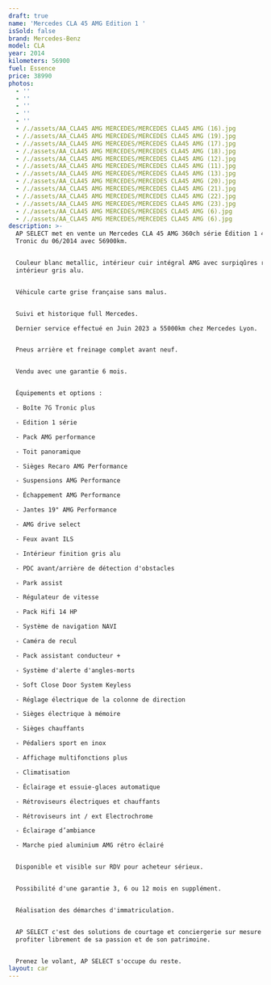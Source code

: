 ```yaml
---
draft: true
name: 'Mercedes CLA 45 AMG Edition 1 '
isSold: false
brand: Mercedes-Benz
model: CLA
year: 2014
kilometers: 56900
fuel: Essence
price: 38990
photos:
  - ''
  - ''
  - ''
  - ''
  - ''
  - /./assets/AA_CLA45 AMG MERCEDES/MERCEDES CLA45 AMG (16).jpg
  - /./assets/AA_CLA45 AMG MERCEDES/MERCEDES CLA45 AMG (19).jpg
  - /./assets/AA_CLA45 AMG MERCEDES/MERCEDES CLA45 AMG (17).jpg
  - /./assets/AA_CLA45 AMG MERCEDES/MERCEDES CLA45 AMG (18).jpg
  - /./assets/AA_CLA45 AMG MERCEDES/MERCEDES CLA45 AMG (12).jpg
  - /./assets/AA_CLA45 AMG MERCEDES/MERCEDES CLA45 AMG (11).jpg
  - /./assets/AA_CLA45 AMG MERCEDES/MERCEDES CLA45 AMG (13).jpg
  - /./assets/AA_CLA45 AMG MERCEDES/MERCEDES CLA45 AMG (20).jpg
  - /./assets/AA_CLA45 AMG MERCEDES/MERCEDES CLA45 AMG (21).jpg
  - /./assets/AA_CLA45 AMG MERCEDES/MERCEDES CLA45 AMG (22).jpg
  - /./assets/AA_CLA45 AMG MERCEDES/MERCEDES CLA45 AMG (23).jpg
  - /./assets/AA_CLA45 AMG MERCEDES/MERCEDES CLA45 AMG (6).jpg
  - /./assets/AA_CLA45 AMG MERCEDES/MERCEDES CLA45 AMG (6).jpg
description: >-
  AP SELECT met en vente un Mercedes CLA 45 AMG 360ch série Édition 1 4Matic 7G
  Tronic du 06/2014 avec 56900km.


  Couleur blanc metallic, intérieur cuir intégral AMG avec surpiqûres rouge,
  intérieur gris alu.


  Véhicule carte grise française sans malus.


  Suivi et historique full Mercedes.

  Dernier service effectué en Juin 2023 a 55000km chez Mercedes Lyon.


  Pneus arrière et freinage complet avant neuf.


  Vendu avec une garantie 6 mois.


  Équipements et options :

  - Boîte 7G Tronic plus

  - Edition 1 série

  - Pack AMG performance

  - Toit panoramique

  - Sièges Recaro AMG Performance

  - Suspensions AMG Performance

  - Échappement AMG Performance

  - Jantes 19" AMG Performance

  - AMG drive select

  - Feux avant ILS

  - Intérieur finition gris alu

  - PDC avant/arrière de détection d'obstacles

  - Park assist

  - Régulateur de vitesse

  - Pack Hifi 14 HP

  - Système de navigation NAVI

  - Caméra de recul

  - Pack assistant conducteur +

  - Système d'alerte d'angles-morts

  - Soft Close Door System Keyless

  - Réglage électrique de la colonne de direction

  - Sièges électrique à mémoire

  - Sièges chauffants

  - Pédaliers sport en inox

  - Affichage multifonctions plus

  - Climatisation

  - Éclairage et essuie-glaces automatique

  - Rétroviseurs électriques et chauffants

  - Rétroviseurs int / ext Electrochrome

  - Éclairage d’ambiance

  - Marche pied aluminium AMG rétro éclairé


  Disponible et visible sur RDV pour acheteur sérieux.


  Possibilité d'une garantie 3, 6 ou 12 mois en supplément.


  Réalisation des démarches d'immatriculation.


  AP SELECT c'est des solutions de courtage et conciergerie sur mesure pour
  profiter librement de sa passion et de son patrimoine.


  Prenez le volant, AP SELECT s'occupe du reste.
layout: car
---
```


